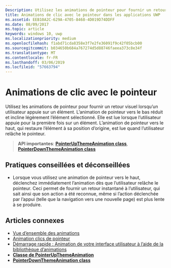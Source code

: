 ```yaml
---
Description: Utilisez les animations de pointeur pour fournir un retour visuel lorsqu’un utilisateur appuie sur un élément.
title: Animations de clic avec le pointeur dans les applications UWP
ms.assetid: EEB10A2C-629A-4705-8468-4D019D74DDFF
ms.date: 08/09/2017
ms.topic: article
keywords: windows 10, uwp
ms.localizationpriority: medium
ms.openlocfilehash: f1abd71cda8358e3f7e2fe36091f9c42f05bcb00
ms.sourcegitcommit: b034650b684a767274d5d88746faeea373c8e34f
ms.translationtype: MT
ms.contentlocale: fr-FR
ms.lasthandoff: 03/06/2019
ms.locfileid: "57663794"
---
```

# <a name="pointer-click-animations"></a>Animations de clic avec le pointeur



Utilisez les animations de pointeur pour fournir un retour visuel lorsqu’un utilisateur appuie sur un élément. L’animation de pointeur vers le bas réduit et incline légèrement l’élément sélectionné. Elle est lue lorsque l’utilisateur appuie pour la première fois sur un élément. L’animation de pointeur vers le haut, qui restaure l’élément à sa position d’origine, est lue quand l’utilisateur relâche le pointeur.


> **API importantes**: [**PointerUpThemeAnimation class**](https://msdn.microsoft.com/library/windows/apps/hh969168), [**PointerDownThemeAnimation class**](https://msdn.microsoft.com/library/windows/apps/hh969164)


## <a name="dos-and-donts"></a>Pratiques conseillées et déconseillées

-   Lorsque vous utilisez une animation de pointeur vers le haut, déclenchez immédiatement l’animation dès que l’utilisateur relâche le pointeur. Ceci permet de fournir un retour instantané à l’utilisateur, qui sait ainsi que son action a été reconnue, même si l’action déclenchée par l’appui (telle que la navigation vers une nouvelle page) est plus lente à se produire.

## <a name="related-articles"></a>Articles connexes

* [Vue d’ensemble des animations](https://msdn.microsoft.com/library/windows/apps/mt187350)
* [Animation clics de pointeur](https://msdn.microsoft.com/library/windows/apps/xaml/jj649432)
* [Démarrage rapide : Animation de votre interface utilisateur à l’aide de la bibliothèque d’animations](https://msdn.microsoft.com/library/windows/apps/xaml/hh452703)
* [**Classe de PointerUpThemeAnimation**](https://msdn.microsoft.com/library/windows/apps/hh969168)
* [**PointerDownThemeAnimation class**](https://msdn.microsoft.com/library/windows/apps/hh969164)

 

 




